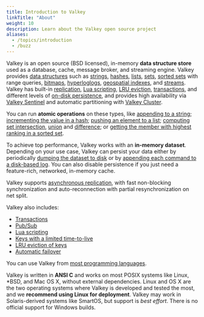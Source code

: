 ```yaml
---
title: Introduction to Valkey
linkTitle: "About"
weight: 10
description: Learn about the Valkey open source project
aliases:
  - /topics/introduction
  - /buzz
---
```


Valkey is an open source (BSD licensed), in-memory __data structure store__ used as a database, cache, message broker, and streaming engine. Valkey provides [data structures](/docs/data-types/) such as
[strings](strings.md), [hashes](hashes.md), [lists](lists.md), [sets](sets.md), [sorted sets](sorted-sets.md) with range queries, [bitmaps](bitmaps.md), [hyperloglogs](hyperloglogs.md), [geospatial indexes](geospatial.md), and [streams](streams-intro.md). Valkey has built-in [replication](replication.md), [Lua scripting](../commands/eval.md), [LRU eviction](lru-cache.md), [transactions](transactions.md), and different levels of [on-disk persistence](persistence.md), and provides high availability via [Valkey Sentinel](sentinel.md) and automatic partitioning with [Valkey Cluster](cluster-tutorial.md).

You can run __atomic operations__
on these types, like [appending to a string](../commands/append.md);
[incrementing the value in a hash](../commands/hincrby.md); [pushing an element to a
list](../commands/lpush.md); [computing set intersection](../commands/sinter.md),
[union](../commands/sunion.md) and [difference](../commands/sdiff.md);
or [getting the member with highest ranking in a sorted set](../commands/zrange.md).

To achieve top performance, Valkey works with an
**in-memory dataset**. Depending on your use case, Valkey can persist your data either
by periodically [dumping the dataset to disk](persistence.md#snapshotting)
or by [appending each command to a disk-based log](persistence.md#append-only-file). You can also disable persistence if you just need a feature-rich, networked, in-memory cache.

Valkey supports [asynchronous replication](replication.md), with fast non-blocking synchronization and auto-reconnection with partial resynchronization on net split.

Valkey also includes:

* [Transactions](transactions.md)
* [Pub/Sub](pubsub.md)
* [Lua scripting](../commands/eval.md)
* [Keys with a limited time-to-live](../commands/expire.md)
* [LRU eviction of keys](lru-cache.md)
* [Automatic failover](sentinel.md)

You can use Valkey from [most programming languages](/clients/).

Valkey is written in **ANSI C** and works on most POSIX systems like Linux,
\*BSD, and Mac OS X, without external dependencies. Linux and OS X are the two operating systems where Valkey is developed and tested the most, and we **recommend using Linux for deployment**. Valkey may work in Solaris-derived systems like SmartOS, but support is *best effort*.
There is no official support for Windows builds.

